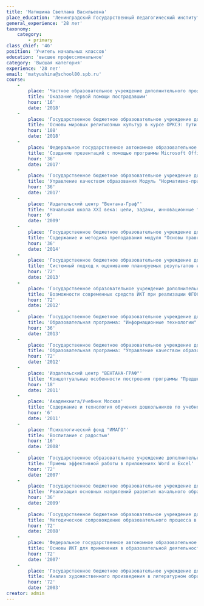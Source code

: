 ```yaml
---
title: 'Матюшина Светлана Васильевна'
place_education: 'Ленинградский Государственный педагогический институт им.А.И.Герцена'
general_experience: '28 лет'
taxonomy:
    category:
        - primary
class_chief: '4б'
position: 'Учитель начальных классов'
education: 'высшее профессиональное'
category: 'Высшая категория'
experience: '28 лет'
email: 'matyushina@school80.spb.ru'
course: 
    -
        place: 'Частное образовательное учреждение дополнительного профессионального образования Образовательный центр охраны труда'
        title: 'Оказание первой помощи пострадавшим'
        hour: '16'
        date: '2018'
    -
        place: 'Государственное бюджетное образовательное учреждение дополнительного профессионального образования (повышения квалификации) специалистов Санкт-Петербургская академия постдипломного педагогического образования'
        title: 'Основы мировых религиозных культур в курсе ОРКСЭ: пути реализации в ФГОС'
        hour: '108'
        date: '2018'
    -
        place: 'Федеральное государственное автономное образовательное учреждение высшего образования «Санкт-Петербургский национальный исследовательский университет информационных технологий, механики и оптики»'
        title: 'Создание презентаций с помощью программы Microsoft Office PowerPoint (начальный уровень)'
        hour: '36'
        date: '2017'
    -
        place: 'Государственное бюджетное образовательное учреждение дополнительного педагогического профессионального образования Центр повышения квалификации специалистов Петроградского района Санкт-Петербурга "Информационно-методический центр"'
        title: 'Управление качеством образования Модуль "Нормативно-правовая компетентность профессиональной деятельности педагога"'
        hour: '36'
        date: '2017'
    -
        place: 'Издательский центр "Вентана-Граф"'
        title: 'Начальная школа XXI века: цели, задачи, инновационные технологии'
        hour: '6'
        date: '2009'
    -
        place: 'Государственное бюджетное образовательное учреждение дополнительного профессионального образования (повышения квалификации) специалистов Санкт-Петербургская академия постдипломного педагогического образования'
        title: 'Содержание и методика преподавания модуля "Основы православной культуры"'
        hour: '36'
        date: '2014'
    -
        place: 'Государственное бюджетное образовательное учреждение дополнительного профессионального образования (повышения квалификации) специалистов Санкт-Петербургская академия постдипломного педагогического образования'
        title: 'Системный подход к оцениванию планируемых результатов и качества образования младшего школьника в условиях реализации ФГОС'
        hour: '72'
        date: '2013'
    -
        place: 'Государственное образовательное учреждение дополнительного профессионального образования центр повышения квалификации специалистов Санкт-Петербурга "Региональный центр оценки качества и информационных технологий"'
        title: 'Возможности современных средств ИКТ при реализации ФГОС начального общего образования'
        hour: '72'
        date: '2012'
    -
        place: 'Государственное бюджетное образовательное учреждение дополнительного педагогического профессионального образования Центр повышения квалификации специалистов Петроградского района Санкт-Петербурга "Информационно-методический центр"'
        title: 'Образовательная программа: "Информационные технологии"'
        hour: '36'
        date: '2013'
    -
        place: 'Государственное бюджетное образовательное учреждение дополнительного педагогического профессионального образования Центр повышения квалификации специалистов Петроградского района Санкт-Петербурга "Информационно-методический центр"'
        title: 'Образовательная программа: "Управление качеством образования в ОУ" Модуль: "ФГОС: содержание и технологии"'
        hour: '72'
        date: '2012'
    -
        place: 'Издательский центр "ВЕНТАНА-ГРАФ"'
        title: 'Концептуальные особенности построения программы "Предшкольная пора" под редакцией Н.Ф.Виноградовой'
        hour: '18'
        date: '2011'
    -
        place: 'Академкнига/Учебник Москва'
        title: 'Содержание и технология обучения дошкольников по учебно-методическому комплекту ПРЕДШКОЛА НОВОГО ПОКОЛЕНИЯ'
        hour: '6'
        date: '2011'
    -
        place: 'Психологический фонд "ИМАГО"'
        title: 'Воспитание с радостью'
        hour: '16'
        date: '2008'
    -
        place: 'Государственное образовательное учреждение дополнительного профессионального образования центр повышения квалификации специалистов Санкт-Петербурга "Региональный центр оценки качества и информационных технологий"'
        title: 'Приемы эффективной работы в приложениях Word и Excel'
        hour: '72'
        date: '2007'
    -
        place: 'Государственное бюджетное образовательное учреждение дополнительного педагогического профессионального образования Центр повышения квалификации специалистов Петроградского района Санкт-Петербурга "Информационно-методический центр"'
        title: 'Реализация основных напрвлений развития начального образования'
        hour: '36'
        date: '2009'
    -
        place: 'Государственное бюджетное образовательное учреждение дополнительного профессионального образования (повышения квалификации) специалистов Санкт-Петербургская академия постдипломного педагогического образования'
        title: 'Методическое сопровождение образовательного процесса в УМК "Начальная школа XXI века"'
        hour: '72'
        date: '2008'
    -
        place: 'Федеральное государственное автономное образовательное учреждение высшего образования «Санкт-Петербургский национальный исследовательский университет информационных технологий, механики и оптики»'
        title: 'Основы ИКТ для применения в образовательной деятельности'
        hour: '72'
        date: '2007'
    -
        place: 'Государственное бюджетное образовательное учреждение дополнительного профессионального образования (повышения квалификации) специалистов Санкт-Петербургская академия постдипломного педагогического образования'
        title: 'Анализ художественного произведения в литературном образовании младших школьников'
        hour: '72'
        date: '2003'
creator: admin
---
```

